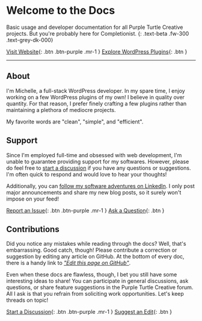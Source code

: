 # Welcome to the Docs

Basic usage and developer documentation for all Purple Turtle Creative projects. But you're probably here for Completionist.
{: .text-beta .fw-300 .text-grey-dk-000}

[Visit Website](https://purpleturtlecreative.com/){: .btn .btn-purple .mr-1 }
[Explore WordPress Plugins](https://purpleturtlecreative.com/plugins/){: .btn }

---

## About

I'm Michelle, a full-stack WordPress developer. In my spare time, I enjoy working on a few WordPress plugins of my own! I believe in quality over quantity. For that reason, I prefer finely crafting a few plugins rather than maintaining a plethora of mediocre projects.

My favorite words are "clean", "simple", and "efficient".

## Support

Since I'm employed full-time and obsessed with web development, I'm unable to guarantee providing support for my softwares. However, please do feel free to [start a discussion](https://github.com/PurpleTurtleCreative/purpleturtlecreative.github.io/discussions) if you have any questions or suggestions. I'm often quick to respond and would love to hear your thoughts!

Additionally, you can [follow my software adventures on LinkedIn](https://www.linkedin.com/company/purple-turtle-creative). I only post major announcements and share my new blog posts, so it surely won't impose on your feed!

[Report an Issue](https://github.com/PurpleTurtleCreative/purpleturtlecreative.github.io/discussions/categories/issues){: .btn .btn-purple .mr-1 }
[Ask a Question](https://github.com/PurpleTurtleCreative/purpleturtlecreative.github.io/discussions/categories/q-a){: .btn }

## Contributions

Did you notice any mistakes while reading through the docs? Well, that's embarrassing. Good catch, though! Please contribute a correction or suggestion by editing any article on GitHub. At the bottom of every doc, there is a handy link to [*"Edit this page on GitHub"*](https://github.com/PurpleTurtleCreative/purpleturtlecreative.github.io/edit/main/README.md).

Even when these docs are flawless, though, I bet you still have some interesting ideas to share! You can participate in general discussions, ask questions, or share feature suggestions in the Purple Turtle Creative forum. All I ask is that you refrain from soliciting work opportunities. Let's keep threads on topic!

[Start a Discussion](https://github.com/PurpleTurtleCreative/purpleturtlecreative.github.io/discussions){: .btn .btn-purple .mr-1 }
[Suggest an Edit](https://github.com/PurpleTurtleCreative/purpleturtlecreative.github.io){: .btn }